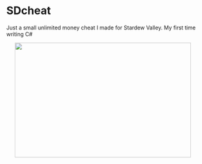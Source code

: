 # SDcheat
Just a small unlimited money cheat I made for Stardew Valley. My first time writing C#


<p align="center">
  <img width="460" height="300" src="[http://www.fillmurray.com/460/300](https://user-images.githubusercontent.com/62112812/202001007-9b373182-1c40-4152-b481-887bec88037d.png)">
</p>
